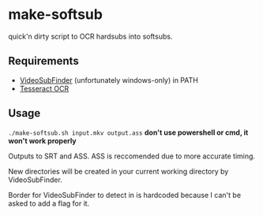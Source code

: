 # make-softsub
quick'n dirty script to OCR hardsubs into softsubs.

## Requirements

* [VideoSubFinder](https://sourceforge.net/projects/videosubfinder/) (unfortunately windows-only) in PATH
* [Tesseract OCR](https://github.com/tesseract-ocr/tesseract/)

## Usage

`./make-softsub.sh input.mkv output.ass`
**don't use powershell or cmd, it won't work properly**

Outputs to SRT and ASS.
ASS is reccomended due to more accurate timing.

New directories will be created in your current working directory by VideoSubFinder.

Border for VideoSubFinder to detect in is hardcoded because I can't be asked to add a flag for it.
